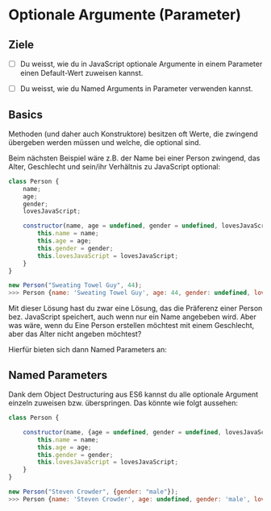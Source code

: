 # Optionale Argumente (Parameter)

## Ziele
- [ ] Du weisst, wie du in JavaScript optionale Argumente in einem Parameter einen Default-Wert zuweisen kannst.
- [ ] Du weisst, wie du Named Arguments in Parameter verwenden kannst.


## Basics

Methoden (und daher auch Konstruktore) besitzen oft Werte, die zwingend übergeben werden müssen und welche, die optional sind.

Beim nächsten Beispiel wäre z.B. der Name bei einer Person zwingend, das Alter, Geschlecht und sein/ihr Verhältnis zu JavaScript optional:

```javascript
class Person {
    name;
    age;
    gender;
    lovesJavaScript;

    constructor(name, age = undefined, gender = undefined, lovesJavaScript = true) {
        this.name = name;
        this.age = age;
        this.gender = gender;
        this.lovesJavaScript = lovesJavaScript;
    }
}

new Person("Sweating Towel Guy", 44);
>>> Person {name: 'Sweating Towel Guy', age: 44, gender: undefined, lovesJavaScript: true}
```

Mit dieser Lösung hast du zwar eine Lösung, das die Präferenz einer Person bez. JavaScript speichert, auch wenn nur ein Name angebeben wird. Aber was wäre, wenn du Eine Person erstellen möchtest mit einem Geschlecht, aber das Alter nicht angeben möchtest?

Hierfür bieten sich dann Named Parameters an:


## Named Parameters
Dank dem Object Destructuring aus ES6 kannst du alle optionale Argument einzeln zuweisen bzw. überspringen. Das könnte wie folgt aussehen:

```javascript
class Person {

    constructor(name, {age = undefined, gender = undefined, lovesJavaScript = true}) {
        this.name = name;
        this.age = age;
        this.gender = gender;
        this.lovesJavaScript = lovesJavaScript;
    }
}

new Person("Steven Crowder", {gender: "male"});
>>> Person {name: 'Steven Crowder', age: undefined, gender: 'male', lovesJavaScript: true}
```